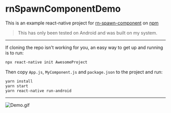 # rnSpawnComponentDemo

This is an example react-native project for [rn-spawn-component](https://github.com/non-threatening/rn-spawn-component) on [npm](https://www.npmjs.com/package/rn-spawn-component)

> This has only been tested on Android and was built on my system.
---
If cloning the repo isn't working for you, an easy way to get up and running is to run:
```sh
npx react-native init AwesomeProject
```
Then copy ```App.js```, ```MyComponent.js``` and ```package.json``` to the project and run:
```sh
yarn install
yarn start
yarn react-native run-android
```

---
![Demo.gif](https://github.com/non-threatening/rnSpawnComponentDemo/blob/master/demo.gif?raw=true)
